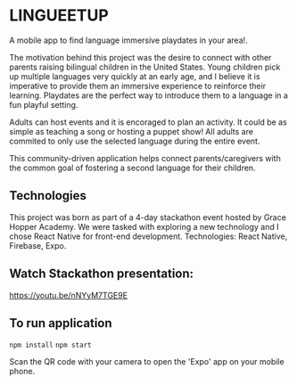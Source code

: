 # LINGUEETUP

A mobile app to find language immersive playdates in your area!. 

The motivation behind this project was the desire to connect with other parents raising bilingual children in the United States. Young children pick up multiple languages very quickly at an early age, and I believe it is imperative to provide them an immersive experience to reinforce their learning. Playdates are the perfect way to introduce them to a language in a fun playful setting.

Adults can host events and it is encoraged to plan an activity. It could be as simple as teaching a song or hosting a puppet show! All adults are commited to only use the selected language during the entire event.

This community-driven application helps connect parents/caregivers with the common goal of fostering a second language for their children.

## Technologies
This project was born as part of a 4-day stackathon event hosted by Grace Hopper Academy. We were tasked with exploring a new technology and I chose React Native for front-end development. 
Technologies: React Native, Firebase, Expo.

## Watch Stackathon presentation:
https://youtu.be/nNYyM7TGE9E

## To run application
`npm install`
`npm start`

Scan the QR code with your camera to open the 'Expo' app on your mobile phone.


